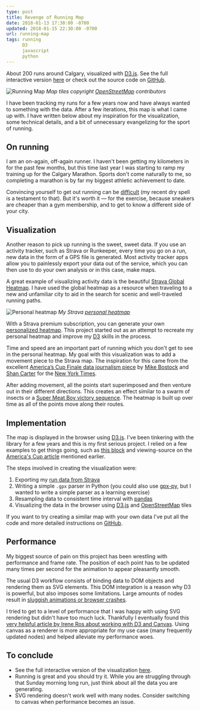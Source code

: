 ```yaml
---
type: post
title: Revenge of Running Map
date: 2018-01-13 17:30:00 -0700
updated: 2018-01-15 22:30:00 -0700
url: running-map
tags: running
      D3
      javascript
      python
---
```


About 200 runs around Calgary, visualized with [D3.js][d3]. See the
full interactive version [here][run] or check out the source code
on [GitHub][git].

![Running Map](/images/running-map.gif)
*Map tiles copyright [OpenStreetMap][osm-copyright] contributors*

I have been tracking my runs for a few years now and have always
wanted to something with the data. After a <span class="tip"
title="hence the 'revenge' in the title...">few iterations</span>, this
map is what I came up with. I have written below about my inspiration
for the visualization, some technical details, and a bit of
unnecessary evangelizing for the sport of running.

## On running

I am an on-again, off-again runner. I haven't been getting my
kilometers in for the past few months, but this time last year I was
starting to ramp my training up for the Calgary Marathon. Sports don't
come naturally to me, so completing a marathon is by far my biggest
athletic achievement to date.

Convincing yourself to get out running can be [difficult][casey] (my
recent dry spell is a testament to that). But it's worth it &mdash;
for the exercise, because sneakers are cheaper than a gym membership,
and to get to know a different side of your city.

## Visualization

Another reason to pick up running is the sweet, sweet data. If you use
an activity tracker, such as Strava or Runkeeper, every time you go on
a run, new data in the form of a GPS file is generated. Most activity
tracker apps allow you to painlessly export your data out of the
service, which you can then use to do your own analysis or in this
case, make maps.

A great example of visualizing activity data is the
beautiful [Strava Global Heatmap][heatmap]. I have used the global
heatmap as a resource when traveling to a new and unfamiliar city to
aid in the search for scenic and well-traveled running paths.

![Personal heatmap](/images/personal-heatmap.png)
*My Strava [personal heatmap][p-heatmap]*

With a Strava premium subscription, you can generate your
own [personalized heatmap][p-heatmap]. This project started out as an
attempt to recreate my personal heatmap and improve my [D3][d3] skills
in the process.

Time and speed are an important part of running which you don't get to
see in the personal heatmap. My goal with this visualization was to
add a movement piece to the Strava map. The inspiration for this came
from the
excellent [America’s Cup Finale data journalism piece][oracle]
by [Mike Bostock][mike] and [Shan Carter][shan] for
the [New York Times][nyt].

After adding movement, all the points start superimposed and then
venture out in their different directions. This creates an effect
similar to a swarm of insects or
a [Super Meat Boy victory sequence][meat]. The heatmap is built up
over time as all of the points move along their routes.

## Implementation

The map is displayed in the browser using [D3.js][d3]. I've been
tinkering with the library for a few years and this is my first
serious project. I relied on a few examples to get things going, such
as [this block][block] and viewing-source on
the [America's Cup article][oracle] mentioned earlier.

The steps involved in creating the visualization were:

1. Exporting my [run data from Strava][export]
2. Writing a simple `.gpx` parser in Python (you could also
   use [gpx-py][gpx-py], but I wanted to write a simple parser as a
   learning exercise)
3. Resampling data to consistent time interval with [pandas][panda]
4. Visualizing the  data in the browser using [D3.js][d3]
   and [OpenStreetMap][osm] tiles

If you want to try creating a similar map with your own data I've put
all the code and more detailed instructions on [GitHub][git].

## Performance

My biggest source of pain  on this project has been wrestling with
performance and frame rate. The position of each point has to be
updated many times per second for the animation to appear pleasantly
smooth.

The usual D3 workflow consists of binding data to DOM objects and
rendering them as SVG elements. This DOM integration is a reason why
D3 is powerful, but also imposes some limitations. Large amounts of
nodes result in [sluggish animations or browser
crashes][performance-test].

I tried to get to a level of performance that I was happy with using
SVG rendering but didn't have too much luck. Thankfully I eventually
found this [very helpful article by Irene Ros about working with D3
and Canvas][d3-canvas]. Using canvas as a renderer is more appropriate
for my use case (many frequently updated nodes) and helped alleviate
my performance woes.

## To conclude

- See the full interactive version of the visualization [here][run].
- Running is great and you should try it. While you are struggling
  through that Sunday morning long run, just think about all the data
  you are generating.
- SVG rendering doesn't work well with many nodes. Consider switching
  to canvas when performance becomes an issue.

[d3]: https://d3js.org
[git]: https://www.github.com/epsalt/d3-running-map
[osm-copyright]: http://www.openstreetmap.org/copyright
[run]: /projects/running-map
[casey]: https://youtu.be/oLXG6ITzLIo
[heatmap]: https://labs.strava.com/heatmap/#13.00/-114.07204/51.04448/blue/run
[p-heatmap]: https://www.strava.com/athletes/22024093/heatmaps/32b413d#12/51.04139/-114.03809
[oracle]: http://www.nytimes.com/interactive/2013/09/25/sports/americas-cup-course.html
[nyt]: http://www.nytimes.com
[mike]: https://bost.ocks.org/mike/
[shan]: http://shancarter.com/
[meat]: https://youtu.be/92R_5uuQltQ
[block]: http://bl.ocks.org/mbostock/eb0c48375fcdcdc00c54a92724733d0d
[export]: https://support.strava.com/hc/en-us/articles/216918437-Exporting-your-Data-and-Bulk-Export#Bulk
[gpx-py]: https://github.com/tkrajina/gpxpy
[panda]: https://pandas.pydata.org/
[osm]: http://www.openstreetmap.org
[performance-test]: http://tommykrueger.com/projects/d3tests/performance-test.php
[d3-canvas]: https://bocoup.com/blog/d3js-and-canvas
